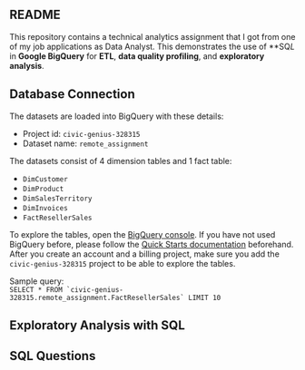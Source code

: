 ##  README

This repository contains a technical analytics assignment that I got from one of my job applications as Data Analyst.
This demonstrates the use of **SQ*L* in **Google BigQuery** for **ETL**, **data quality profiling**, and **exploratory analysis**.

## Database Connection

The datasets are loaded into BigQuery with these details:
- Project id: `civic-genius-328315`
- Dataset name: `remote_assignment`

The datasets consist of 4 dimension tables and 1 fact table:
- `DimCustomer`
- `DimProduct`
- `DimSalesTerritory`
- `DimInvoices`
- `FactResellerSales`

To explore the tables, open the [BigQuery console](https://console.cloud.google.com/bigquery).
If you have not used BigQuery before, please follow the [Quick Starts documentation](https://cloud.google.com/bigquery/docs/quickstarts) beforehand. After you create an account and a billing project, make sure you add the `civic-genius-328315` project to be able to explore the tables.

Sample query:  
```SELECT * FROM `civic-genius-328315.remote_assignment.FactResellerSales` LIMIT 10```

## Exploratory Analysis with SQL


## SQL Questions
